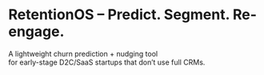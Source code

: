 # RetentionOS – Predict. Segment. Re-engage.

A lightweight churn prediction + nudging tool  
for early-stage D2C/SaaS startups that don’t use full CRMs.

